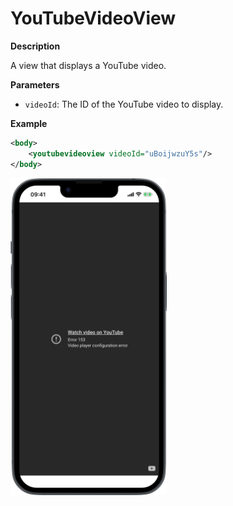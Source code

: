# YouTubeVideoView

**Description**

A view that displays a YouTube video.

**Parameters**

- `videoId`: The ID of the YouTube video to display.

**Example**

```xml
<body>
    <youtubevideoview videoId="uBoijwzuY5s"/>
</body>
```
<img src="/Screenshots/Views/Custom/youtubevideoview_1.png" width="250" alt="Screenshot">
